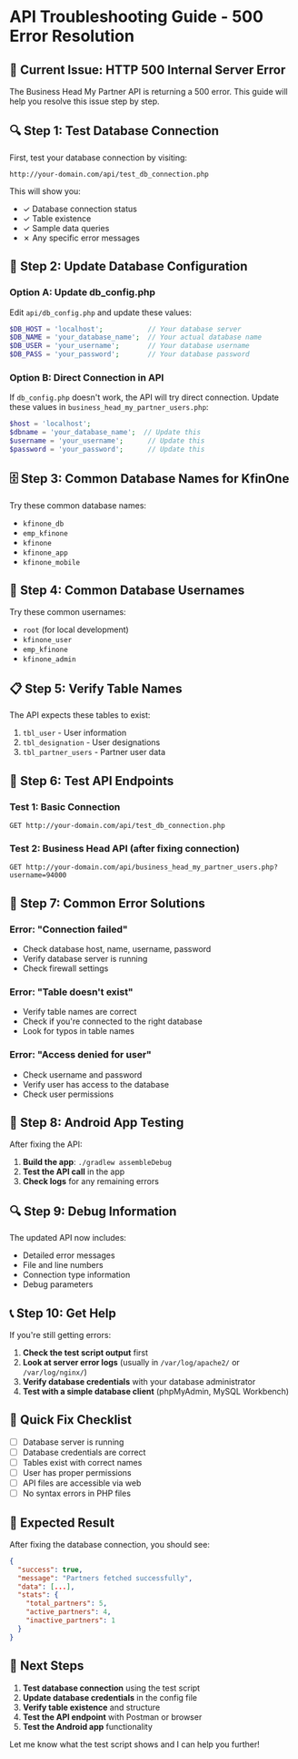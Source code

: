 # API Troubleshooting Guide - 500 Error Resolution

## 🚨 **Current Issue: HTTP 500 Internal Server Error**

The Business Head My Partner API is returning a 500 error. This guide will help you resolve this issue step by step.

## 🔍 **Step 1: Test Database Connection**

First, test your database connection by visiting:
```
http://your-domain.com/api/test_db_connection.php
```

This will show you:
- ✓ Database connection status
- ✓ Table existence
- ✓ Sample data queries
- ✗ Any specific error messages

## 🔧 **Step 2: Update Database Configuration**

### Option A: Update db_config.php
Edit `api/db_config.php` and update these values:

```php
$DB_HOST = 'localhost';           // Your database server
$DB_NAME = 'your_database_name';  // Your actual database name
$DB_USER = 'your_username';       // Your database username
$DB_PASS = 'your_password';       // Your database password
```

### Option B: Direct Connection in API
If `db_config.php` doesn't work, the API will try direct connection. Update these values in `business_head_my_partner_users.php`:

```php
$host = 'localhost';
$dbname = 'your_database_name';  // Update this
$username = 'your_username';      // Update this
$password = 'your_password';      // Update this
```

## 🗄️ **Step 3: Common Database Names for KfinOne**

Try these common database names:
- `kfinone_db`
- `emp_kfinone`
- `kfinone`
- `kfinone_app`
- `kfinone_mobile`

## 👤 **Step 4: Common Database Usernames**

Try these common usernames:
- `root` (for local development)
- `kfinone_user`
- `emp_kfinone`
- `kfinone_admin`

## 📋 **Step 5: Verify Table Names**

The API expects these tables to exist:
1. `tbl_user` - User information
2. `tbl_designation` - User designations
3. `tbl_partner_users` - Partner user data

## 🧪 **Step 6: Test API Endpoints**

### Test 1: Basic Connection
```
GET http://your-domain.com/api/test_db_connection.php
```

### Test 2: Business Head API (after fixing connection)
```
GET http://your-domain.com/api/business_head_my_partner_users.php?username=94000
```

## 🐛 **Step 7: Common Error Solutions**

### Error: "Connection failed"
- Check database host, name, username, password
- Verify database server is running
- Check firewall settings

### Error: "Table doesn't exist"
- Verify table names are correct
- Check if you're connected to the right database
- Look for typos in table names

### Error: "Access denied for user"
- Check username and password
- Verify user has access to the database
- Check user permissions

## 📱 **Step 8: Android App Testing**

After fixing the API:

1. **Build the app**: `./gradlew assembleDebug`
2. **Test the API call** in the app
3. **Check logs** for any remaining errors

## 🔍 **Step 9: Debug Information**

The updated API now includes:
- Detailed error messages
- File and line numbers
- Connection type information
- Debug parameters

## 📞 **Step 10: Get Help**

If you're still getting errors:

1. **Check the test script output** first
2. **Look at server error logs** (usually in `/var/log/apache2/` or `/var/log/nginx/`)
3. **Verify database credentials** with your database administrator
4. **Test with a simple database client** (phpMyAdmin, MySQL Workbench)

## 🎯 **Quick Fix Checklist**

- [ ] Database server is running
- [ ] Database credentials are correct
- [ ] Tables exist with correct names
- [ ] User has proper permissions
- [ ] API files are accessible via web
- [ ] No syntax errors in PHP files

## 🚀 **Expected Result**

After fixing the database connection, you should see:

```json
{
  "success": true,
  "message": "Partners fetched successfully",
  "data": [...],
  "stats": {
    "total_partners": 5,
    "active_partners": 4,
    "inactive_partners": 1
  }
}
```

## 📝 **Next Steps**

1. **Test database connection** using the test script
2. **Update database credentials** in the config file
3. **Verify table existence** and structure
4. **Test the API endpoint** with Postman or browser
5. **Test the Android app** functionality

Let me know what the test script shows and I can help you further!
